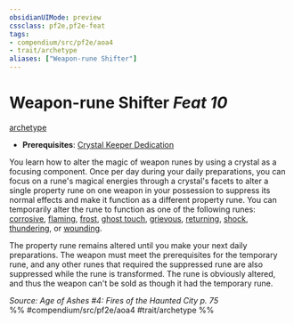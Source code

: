 ```yaml
---
obsidianUIMode: preview
cssclass: pf2e,pf2e-feat
tags:
- compendium/src/pf2e/aoa4
- trait/archetype
aliases: ["Weapon-rune Shifter"]
---
```

# Weapon-rune Shifter  *Feat 10*  
[archetype](/rules/traits/archetype.md)  

- **Prerequisites**: [Crystal Keeper Dedication](/compendium/feats/crystal-keeper-dedication-aoa4.md)

You learn how to alter the magic of weapon runes by using a crystal as a focusing component. Once per day during your daily preparations, you can focus on a rune's magical energies through a crystal's facets to alter a single property rune on one weapon in your possession to suppress its normal effects and make it function as a different property rune. You can temporarily alter the rune to function as one of the following runes: [corrosive](/compendium/equipment/items/corrosive.md), [flaming](/compendium/equipment/items/flaming.md), [frost](/compendium/equipment/items/frost.md), [ghost touch](/compendium/equipment/items/ghost-touch.md), [grievous](/compendium/equipment/items/grievous.md), [returning](/compendium/equipment/items/returning.md), [shock](/compendium/equipment/items/shock.md), [thundering](/compendium/equipment/items/thundering.md), or [wounding](/compendium/equipment/items/wounding.md).

The property rune remains altered until you make your next daily preparations. The weapon must meet the prerequisites for the temporary rune, and any other runes that required the suppressed rune are also suppressed while the rune is transformed. The rune is obviously altered, and thus the weapon can't be sold as though it had the temporary rune.

*Source: Age of Ashes #4: Fires of the Haunted City p. 75*  
%% #compendium/src/pf2e/aoa4 #trait/archetype %%